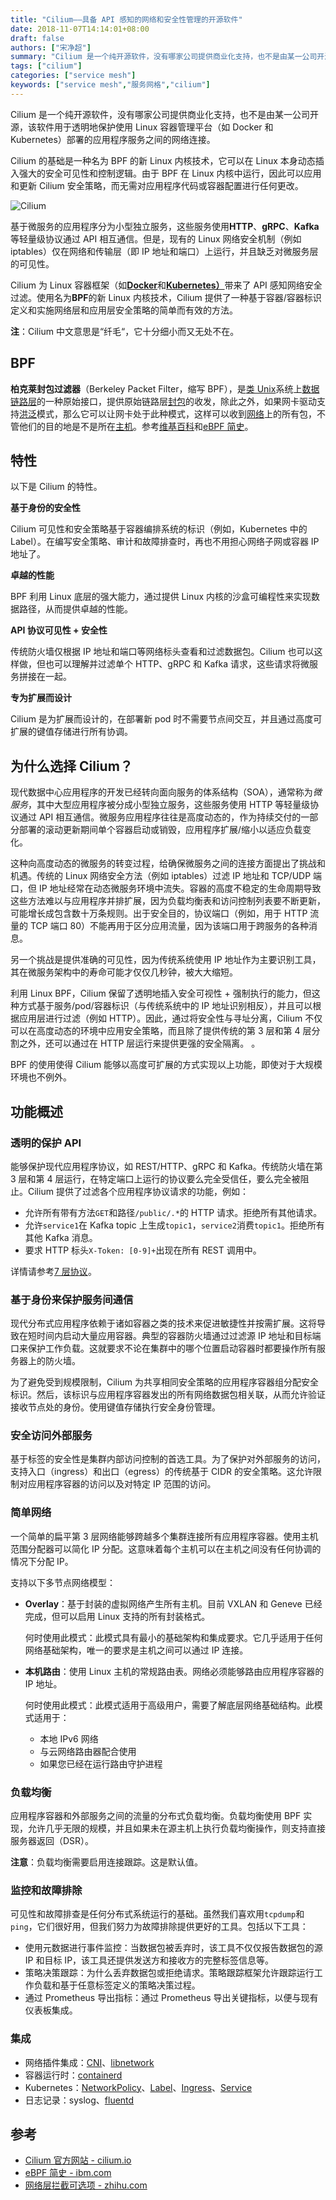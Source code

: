 ```yaml
---
title: "Cilium——具备 API 感知的网络和安全性管理的开源软件"
date: 2018-11-07T14:14:01+08:00
draft: false
authors: ["宋净超"]
summary: "Cilium 是一个纯开源软件，没有哪家公司提供商业化支持，也不是由某一公司开源，该软件用于透明地保护使用 Linux 容器管理平台（如 Docker 和 Kubernetes）部署的应用程序服务之间的网络连接。"
tags: ["cilium"]
categories: ["service mesh"]
keywords: ["service mesh","服务网格","cilium"]
---
```


Cilium 是一个纯开源软件，没有哪家公司提供商业化支持，也不是由某一公司开源，该软件用于透明地保护使用 Linux 容器管理平台（如 Docker 和 Kubernetes）部署的应用程序服务之间的网络连接。

Cilium 的基础是一种名为 BPF 的新 Linux 内核技术，它可以在 Linux 本身动态插入强大的安全可见性和控制逻辑。由于 BPF 在 Linux 内核中运行，因此可以应用和更新 Cilium 安全策略，而无需对应用程序代码或容器配置进行任何更改。

![Cilium](006tNbRwly1fwqi98i51ij30sc0j80zn.jpg)

基于微服务的应用程序分为小型独立服务，这些服务使用**HTTP**、**gRPC**、**Kafka**等轻量级协议通过 API 相互通信。但是，现有的 Linux 网络安全机制（例如 iptables）仅在网络和传输层（即 IP 地址和端口）上运行，并且缺乏对微服务层的可见性。

Cilium 为 Linux 容器框架（如[**Docker**](https://www.docker.com/)和[**Kubernetes）**](https://kubernetes.io/)带来了 API 感知网络安全过滤。使用名为**BPF**的新 Linux 内核技术，Cilium 提供了一种基于容器/容器标识定义和实施网络层和应用层安全策略的简单而有效的方法。

**注**：Cilium 中文意思是“纤毛“，它十分细小而又无处不在。

## BPF

**柏克莱封包过滤器**（Berkeley Packet Filter，缩写 BPF），是[类 Unix](https://zh.wikipedia.org/wiki/%E7%B1%BBUnix)系统上[数据链路层](https://zh.wikipedia.org/wiki/%E6%95%B0%E6%8D%AE%E9%93%BE%E8%B7%AF%E5%B1%82)的一种原始接口，提供原始链路层[封包](https://zh.wikipedia.org/wiki/%E5%B0%81%E5%8C%85)的收发，除此之外，如果网卡驱动支持[洪泛](https://zh.wikipedia.org/wiki/%E6%B4%AA%E6%B3%9B)模式，那么它可以让网卡处于此种模式，这样可以收到[网络](https://zh.wikipedia.org/wiki/%E7%BD%91%E7%BB%9C)上的所有包，不管他们的目的地是不是所在[主机](https://zh.wikipedia.org/wiki/%E4%B8%BB%E6%A9%9F)。参考[维基百科](https://zh.wikipedia.org/wiki/BPF)和[eBPF 简史](https://www.ibm.com/developerworks/cn/linux/l-lo-eBPF-history/index.html)。

## 特性

以下是 Cilium 的特性。

**基于身份的安全性**

Cilium 可见性和安全策略基于容器编排系统的标识（例如，Kubernetes 中的 Label）。在编写安全策略、审计和故障排查时，再也不用担心网络子网或容器 IP 地址了。

**卓越的性能**

BPF 利用 Linux 底层的强大能力，通过提供 Linux 内核的沙盒可编程性来实现数据路径，从而提供卓越的性能。

**API 协议可见性 + 安全性**

传统防火墙仅根据 IP 地址和端口等网络标头查看和过滤数据包。Cilium 也可以这样做，但也可以理解并过滤单个 HTTP、gRPC 和 Kafka 请求，这些请求将微服务拼接在一起。

**专为扩展而设计**

Cilium 是为扩展而设计的，在部署新 pod 时不需要节点间交互，并且通过高度可扩展的键值存储进行所有协调。

## 为什么选择 Cilium？

现代数据中心应用程序的开发已经转向面向服务的体系结构（SOA），通常称为*微服务*，其中大型应用程序被分成小型独立服务，这些服务使用 HTTP 等轻量级协议通过 API 相互通信。微服务应用程序往往是高度动态的，作为持续交付的一部分部署的滚动更新期间单个容器启动或销毁，应用程序扩展/缩小以适应负载变化。

这种向高度动态的微服务的转变过程，给确保微服务之间的连接方面提出了挑战和机遇。传统的 Linux 网络安全方法（例如 iptables）过滤 IP 地址和 TCP/UDP 端口，但 IP 地址经常在动态微服务环境中流失。容器的高度不稳定的生命周期导致这些方法难以与应用程序并排扩展，因为负载均衡表和访问控制列表要不断更新，可能增长成包含数十万条规则。出于安全目的，协议端口（例如，用于 HTTP 流量的 TCP 端口 80）不能再用于区分应用流量，因为该端口用于跨服务的各种消息。

另一个挑战是提供准确的可见性，因为传统系统使用 IP 地址作为主要识别工具，其在微服务架构中的寿命可能才仅仅几秒钟，被大大缩短。

利用 Linux BPF，Cilium 保留了透明地插入安全可视性 + 强制执行的能力，但这种方式基于服务/pod/容器标识（与传统系统中的 IP 地址识别相反），并且可以根据应用层进行过滤（例如 HTTP）。因此，通过将安全性与寻址分离，Cilium 不仅可以在高度动态的环境中应用安全策略，而且除了提供传统的第 3 层和第 4 层分割之外，还可以通过在 HTTP 层运行来提供更强的安全隔离。 。

BPF 的使用使得 Cilium 能够以高度可扩展的方式实现以上功能，即使对于大规模环境也不例外。

## 功能概述

### 透明的保护 API

能够保护现代应用程序协议，如 REST/HTTP、gRPC 和 Kafka。传统防火墙在第 3 层和第 4 层运行，在特定端口上运行的协议要么完全受信任，要么完全被阻止。Cilium 提供了过滤各个应用程序协议请求的功能，例如：

- 允许所有带有方法`GET`和路径`/public/.*`的 HTTP 请求。拒绝所有其他请求。
- 允许`service1`在 Kafka topic 上生成`topic1`，`service2`消费`topic1`。拒绝所有其他 Kafka 消息。
- 要求 HTTP 标头`X-Token: [0-9]+`出现在所有 REST 调用中。

详情请参考[7 层协议](http://docs.cilium.io/en/stable/policy/#layer-7)。

### 基于身份来保护服务间通信

现代分布式应用程序依赖于诸如容器之类的技术来促进敏捷性并按需扩展。这将导致在短时间内启动大量应用容器。典型的容器防火墙通过过滤源 IP 地址和目标端口来保护工作负载。这就要求不论在集群中的哪个位置启动容器时都要操作所有服务器上的防火墙。

为了避免受到规模限制，Cilium 为共享相同安全策略的应用程序容器组分配安全标识。然后，该标识与应用程序容器发出的所有网络数据包相关联，从而允许验证接收节点处的身份。使用键值存储执行安全身份管理。

### 安全访问外部服务

基于标签的安全性是集群内部访问控制的首选工具。为了保护对外部服务的访问，支持入口（ingress）和出口（egress）的传统基于 CIDR 的安全策略。这允许限制对应用程序容器的访问以及对特定 IP 范围的访问。

### 简单网络

一个简单的扁平第 3 层网络能够跨越多个集群连接所有应用程序容器。使用主机范围分配器可以简化 IP 分配。这意味着每个主机可以在主机之间没有任何协调的情况下分配 IP。

支持以下多节点网络模型：

- **Overlay**：基于封装的虚拟网络产生所有主机。目前 VXLAN 和 Geneve 已经完成，但可以启用 Linux 支持的所有封装格式。

  何时使用此模式：此模式具有最小的基础架构和集成要求。它几乎适用于任何网络基础架构，唯一的要求是主机之间可以通过 IP 连接。

- **本机路由**：使用 Linux 主机的常规路由表。网络必须能够路由应用程序容器的 IP 地址。

  何时使用此模式：此模式适用于高级用户，需要了解底层网络基础结构。此模式适用于：

  - 本地 IPv6 网络
  - 与云网络路由器配合使用
  - 如果您已经在运行路由守护进程

### 负载均衡

应用程序容器和外部服务之间的流量的分布式负载均衡。负载均衡使用 BPF 实现，允许几乎无限的规模，并且如果未在源主机上执行负载均衡操作，则支持直接服务器返回（DSR）。 

**注意**：负载均衡需要启用连接跟踪。这是默认值。

### 监控和故障排除

可见性和故障排查是任何分布式系统运行的基础。虽然我们喜欢用`tcpdump`和 `ping`，它们很好用，但我们努力为故障排除提供更好的工具。包括以下工具：

- 使用元数据进行事件监控：当数据包被丢弃时，该工具不仅仅报告数据包的源 IP 和目标 IP，该工具还提供发送方和接收方的完整标签信息等。
- 策略决策跟踪：为什么丢弃数据包或拒绝请求。策略跟踪框架允许跟踪运行工作负载和基于任意标签定义的策略决策过程。
- 通过 Prometheus 导出指标：通过 Prometheus 导出关键指标，以便与现有仪表板集成。

### 集成

- 网络插件集成：[CNI](https://github.com/containernetworking/cni)、[libnetwork](https://github.com/docker/libnetwork)
- 容器运行时：[containerd](https://github.com/containerd/containerd)
- Kubernetes：[NetworkPolicy](https://kubernetes.io/docs/concepts/services-networking/network-policies/)、[Label](https://kubernetes.io/docs/concepts/overview/working-with-objects/labels/)、[Ingress](https://kubernetes.io/docs/concepts/services-networking/ingress/)、[Service](https://kubernetes.io/docs/concepts/services-networking/service/)
- 日志记录：syslog、[fluentd](http://www.fluentd.org/)

## 参考

- [Cilium 官方网站 - cilium.io](https://cilium.io)
- [eBPF 简史 - ibm.com](https://www.ibm.com/developerworks/cn/linux/l-lo-eBPF-history/index.html)
- [网络层拦截可选项 - zhihu.com](https://zhuanlan.zhihu.com/p/25672552)
